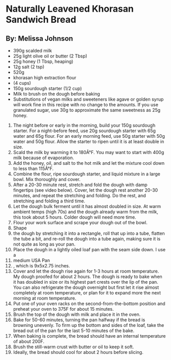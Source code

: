 # Naturally Leavened Khorasan Sandwich Bread
## By: Melissa Johnson

* 390g scalded milk
* 25g light olive oil or butter (2 Tbsp)
* 25g honey (1 Tbsp, heaping)
* 12g salt (2 tsp)
* 520g
* khorasan high extraction flour
* (4 cups)
* 150g sourdough starter (1/2 cup)
* Milk to brush on the dough before baking
* Substitutions of vegan milks and sweeteners like agave or golden syrup will work fine in this recipe with no change to the amounts. If you use granulated sugar, use 30g to approximate the same sweetness as 25g honey.

1. The night before or early in the morning, build your 150g sourdough starter. For a night-before feed, use 20g sourdough starter with 65g water and 65g flour. For an early morning feed, use 50g starter with 50g water and 50g flour. Allow the starter to ripen until it is at least double in size.
2. Scald the milk by warming it to 180Â°F. You may want to start with 400g milk because of evaporation.
3. Add the honey, oil, and salt to the hot milk and let the mixture cool down to less than 115Â°F.
4. Combine the flour, ripe sourdough starter, and liquid mixture in a large bowl. Mix thoroughly and cover.
5. After a 20-30 minute rest, stretch and fold the dough with damp fingertips (see video below). Cover, let the dough rest another 20-30 minutes, and repeat the stretching and folding. Do the rest, and stretching and folding a third time.
6. Let the dough bulk ferment until it has almost doubled in size. At warm ambient temps (high 70s) and the dough already warm from the milk, this took about 5 hours. Colder dough will need more time.
7. Flour your work surface and scrape your dough out of the bowl.
8. Shape
9. the dough by stretching it into a rectangle, roll that up into a tube, flatten the tube a bit, and re-roll the dough into a tube again, making sure it is not quite as long as your pan.
10. Place the dough in a lightly oiled loaf pan with the seam side down. I use a
11. medium USA Pan
12. , which is 9x5x2.75 inches.
13. Cover and let the dough rise again for 1-3 hours at room temperature. My dough proofed for about 2 hours. The dough is ready to bake when it has doubled in size or its highest part crests over the lip of the pan. You can also refrigerate the dough overnight but first let it rise almost completely at room temperature, or plan for it to expand more the next morning at room temperature.
14. Put one of your oven racks on the second-from-the-bottom position and preheat your oven to 375F for about 15 minutes.
15. Brush the top of the dough with milk and place it in the oven.
16. Bake for 50-60 minutes, turning the pan halfway if the bread is browning unevenly. To firm up the bottom and sides of the loaf, take the bread out of the pan for the last 5-10 minutes of the bake.
17. When baking is complete, the bread should have an internal temperature of about 200F.
18. Brush the still-warm crust with butter or oil to keep it soft.
19. Ideally, the bread should cool for about 2 hours before slicing.
